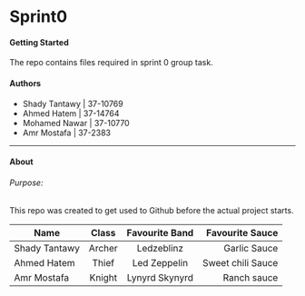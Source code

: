 # Sprint0
#### Getting Started
The repo contains files required in sprint 0 group task.
#### Authors
- Shady Tantawy | 37-10769
- Ahmed Hatem | 37-14764
- Mohamed Nawar | 37-10770
- Amr Mostafa | 37-2383
***
#### About
###### Purpose:
This repo was created to get used to Github before the actual project starts.

| Name | Class | Favourite Band | Favourite Sauce | 
|------|:-----:|:---------------:|---------------:|
| Shady Tantawy | Archer | Ledzeblinz | Garlic Sauce |
| Ahmed Hatem | Thief | Led Zeppelin | Sweet chili Sauce |
| Amr Mostafa | Knight | Lynyrd Skynyrd | Ranch sauce |
